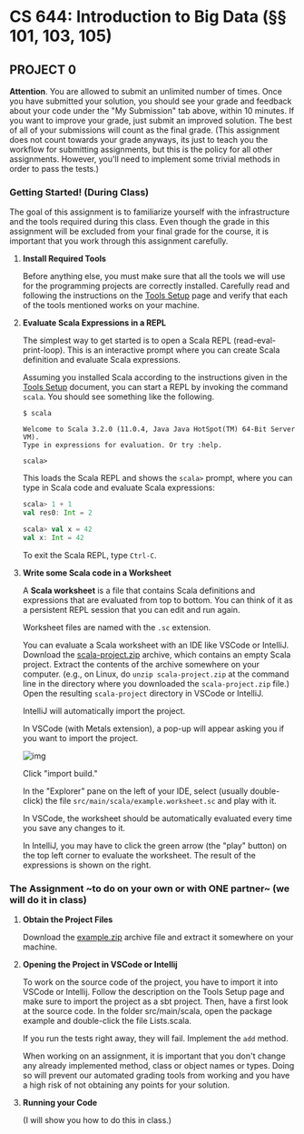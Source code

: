 # CS 644: Introduction to Big Data (§§ 101, 103, 105)

## PROJECT 0

**Attention**. You are allowed to submit an unlimited number of times. Once you
have submitted your solution, you should see your grade and feedback about your
code under the "My Submission" tab above, within 10 minutes. If you want to
improve your grade, just submit an improved solution. The best of all of your
submissions will count as the final grade. (This assignment does not count
towards your grade anyways, its just to teach you the workflow for submitting
assignments, but this is the policy for all other assignments. However, you'll
need to implement some trivial methods in order to pass the tests.)

### Getting Started! (During Class)

The goal of this assignment is to familiarize yourself with the infrastructure
and the tools required during this class. Even though the grade in this
assignment will be excluded from your final grade for the course, it is
important that you work through this assignment carefully.

1.  **Install Required Tools**

    Before anything else, you must make sure that all the tools we will use for the
    programming projects are correctly installed.  Carefully read and following the
    instructions on the [Tools Setup][] page and verify
    that each of the tools mentioned works on your machine.


2.  **Evaluate Scala Expressions in a REPL**

    The simplest way to get started is to open a Scala REPL
    (read-eval-print-loop). This is an interactive prompt where you can create
    Scala definition and evaluate Scala expressions.

    Assuming you installed Scala according to the instructions given in the
    [Tools Setup][] document, you can start a REPL by invoking the
    command `scala`. You should see something like the following.

    ```shell
    $ scala

    Welcome to Scala 3.2.0 (11.0.4, Java Java HotSpot(TM) 64-Bit Server VM).
    Type in expressions for evaluation. Or try :help.

    scala> 
    ```

    This loads the Scala REPL and shows the `scala>` prompt, where you can type in Scala code and evaluate Scala expressions:

    ```scala
    scala> 1 + 1
    val res0: Int = 2

    scala> val x = 42
    val x: Int = 42
    ```

    To exit the Scala REPL, type `Ctrl-C`.

3.  **Write some Scala code in a Worksheet**

    A **Scala worksheet** is a file that contains Scala definitions and expressions
    that are evaluated from top to bottom. You can think of it as a persistent REPL
    session that you can edit and run again.

    Worksheet files are named with the `.sc` extension.

    You can evaluate a Scala worksheet with an IDE like VSCode or IntelliJ.
    Download the [scala-project.zip][] archive, which contains an empty Scala
    project.  Extract the contents of the archive somewhere on your computer.
    (e.g., on Linux, do `unzip scala-project.zip` at the command line in the
    directory where you downloaded the `scala-project.zip` file.) 
    Open the resulting `scala-project` directory in VSCode or IntelliJ.


    IntelliJ will automatically import the project.

    In VSCode (with Metals extension), a pop-up will appear asking you if you want
    to import the project. 


    ![img](../.img/import-build.png)


    Click "import build."

    In the "Explorer" pane on the left of your IDE, select (usually double-click) the file `src/main/scala/example.worksheet.sc` and play with it.


    In VSCode, the worksheet should be automatically evaluated every time you save
    any changes to it.

    In IntelliJ, you may have to click the green arrow (the "play" button) on the
    top left corner to evaluate the worksheet. The result of the expressions is
    shown on the right. 


### The Assignment ~to do on your own or with ONE partner~ (we will do it in class)

1.  **Obtain the Project Files**

    Download the [example.zip](../example.zip) archive file and extract it somewhere on your machine.

2.  **Opening the Project in VSCode or Intellij**

    To work on the source code of the project, you have to import it into VSCode
    or Intellij. Follow the description on the Tools Setup page and make sure to
    import the project as a sbt project. Then, have a first look at the source
    code. In the folder src/main/scala, open the package example and
    double-click the file Lists.scala.

    If you run the tests right away, they will fail. Implement the `add` method.

    When working on an assignment, it is important that you don't change any
    already implemented method, class or object names or types. Doing so will
    prevent our automated grading tools from working and you have a high risk of
    not obtaining any points for your solution.

3.  **Running your Code**

    (I will show you how to do this in class.)

   <!-- Once you start writing some code, you might want to run your code on a few -->
<!--     examples to see if it works correctly. We present two possibilities to run -->
<!--     the methods you implemented. -->

<!--     +  **Using the Scala REPL** -->

<!--        In the sbt console, start the Scala REPL by typing console. -->

<!--        ```scala -->
<!--        > console -->
<!--        [info] Starting scala interpreter... -->

<!--        scala> -->
<!--        ``` -->

<!--        The classes of the assignment are available inside the REPL, so you can -->
<!--        for instance import all the methods from object Lists:  -->


<!--        ```scala -->
<!--        scala> import example.Lists._ -->
<!--        import example.Lists._ -->

<!--        scala> max(List(1,3,2)) -->
<!--        res1: Int = 3 -->
<!--        ``` -->

<!--     +  **Using a Main Object** -->

<!--        Another way to run your code is to create a new Main object that can be executed by the Java Virtual Machine. -->

<!--        In your IDE, right-click on the package `example` in `src/main/scala` and select "New" > "Scala Object". -->

<!--        Use `Main` as the object name (any other name would also work). -->

<!--        Confirm by clicking "Finish" -->

<!--        In order to make the object executable it has to extend the type App. Change the object definition to the following: -->

<!--        ``` -->
<!--        object Main extends App { -->
<!--          println(Lists.max(List(1,3,2))) -->
<!--        } -->
<!--        ``` -->

<!--        Now the `Main` object can be executed. In order to do so in your IDE -->

<!--        Right-click on the file `Main.scala` -->

<!--        Select "Run As" > "Scala Application" -->

<!--        You can also run the `Main` object in the sbt console by simply using the command run. -->

<!-- 4.  **Writing Tests** -->

<!--     Throughout the assignments of this course we will require you to write unit -->
<!--     tests for the code that you write. Unit tests are the preferred way to test -->
<!--     your code because unlike REPL commands, unit tests are saved and can be -->
<!--     re-executed as often as required. This is a great way to make sure that -->
<!--     nothing breaks when you have go back later to change some code that you -->
<!--     wrote earlier on.  -->

<!--     We will be using the ScalaTest testing framework to write our unit tests. In -->
<!--     your IDE, navigate to the folder `src/test/scala` and open the file -->
<!--     `ListsSuite.scala` in package `example`. This file contains a step-by-step -->
<!--     tutorial to learn how to write and execute ScalaTest unit tests.  -->

<!-- 5.  **Submitting your Solution** -->

<!--     New Gradescope instructions coming soon! -->


<!-- Once you implemented all the required methods and tested you code thoroughly, you can submit it to Coursera. The only way to submit your solution is through sbt, so you need to start sbt in your project directory. -->

<!-- Warning: Make sure that you run sbt in the root folder of the project (where the build.sbt file is). -->

<!-- Warning: Make sure that the console line is `>` and not `scala>`. Otherwise, you're inside the Scala console and not SBT (check the SBT tutorial). -->

<!-- In order to submit, you need to have your coursera username and your submission password. Note that the submission password is NOT your login password, instead it is a special password generated by Coursera.  -->

<!-- Submitting in sbt is simply done by invoking the submit task: -->

<!-- 1234567 -->
<!-- > submit your.email@domain.com submissionPassword -->
<!-- [info] Connecting to coursera. Obtaining challenge... -->
<!-- [info] Computing challenge response... -->
<!-- [info] Submitting solution... -->
<!-- [success] Your code was successfully submitted: Your submission has been accepted and will be graded shortly. -->
<!-- [success] Total time: 2 s, completed Aug 30, 2012 4:30:10 PM -->
<!-- >  -->
<!-- You are allowed to resubmit an unlimited number of times! Once you submit your solution, you should see your grade and a feedback about your code on the Coursera website within 10 minutes. If you want to improve your grade, just submit an improved solution. The best of all your submissions will count as the final grade. -->

<!-- More information about SBT can be found here. -->

<!-- How to submit -->
<!-- Copy the token below and run the submission script included in the assignment download. When prompted, use your email address williamdemeo@gmail.com. -->

<!-- xoqfJwxrnL0OPqwB -->
<!-- Your submission token is unique to you and should not be shared with anyone. You may submit as many times as you like. -->

[Tools Setup]: ../ToolsSetup.md
<!-- [example.zip]: example.zip -->
[scala-project.zip]: scala-project.zip
